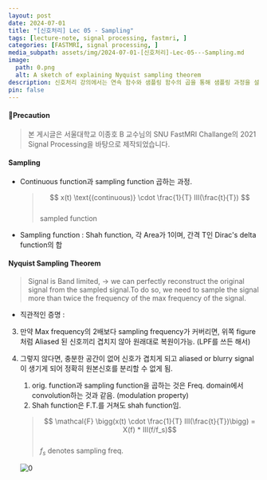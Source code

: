 ```yaml
---
layout: post
date: 2024-07-01
title: "[신호처리] Lec 05 - Sampling"
tags: [lecture-note, signal processing, fastmri, ]
categories: [FASTMRI, signal processing, ]
media_subpath: assets/img/2024-07-01-[신호처리]-Lec-05---Sampling.md
image:
  path: 0.png
  alt: A sketch of explaining Nyquist sampling theorem
description: 신호처리 강의에서는 연속 함수와 샘플링 함수의 곱을 통해 샘플링 과정을 설명하고, 나이퀴스트 샘플링 정리에 따라 신호의 최대 주파수의 두 배 이상으로 샘플링해야 원래 신호를 완벽하게 복원할 수 있음을 강조합니다. 샤 함수와 주파수 도메인에서의 컨볼루션 개념도 다루어집니다.
pin: false
---
```




#### 📢Precaution


> 본 게시글은 서울대학교 이종호 B 교수님의 SNU FastMRI Challange의 2021 Signal Processing을 바탕으로 제작되었습니다.



#### Sampling

- Continuous function과 sampling function 곱하는 과정.

	> $$  
	> x(t) \text{(continuous)} \cdot \frac{1}{T} III(\frac{t}{T}) $$  
	> sampled function

- Sampling function : Shah function, 각 Area가 1이며, 간격 T인 Dirac's delta function의 합


#### Nyquist Sampling Theorem


> Signal is Band limited, $\rightarrow$ we can perfectly reconstruct the original signal from the sampled signal.To do so, we need to sample the signal more than twice the frequency of the max frequency of the signal.

- 직관적인 증명 :
3. 만약 Max frequency의 2배보다 sampling frequency가 커버리면, 위쪽 figure 처럼 Aliased 된 신호끼리 겹치지 않아 원래대로 복원이가능. (LPF를 쓰든 해서)
4. 그렇지 않다면, 충분한 공간이 없어 신호가 겹치게 되고 aliased or blurry signal이 생기게 되어 정확히 원본신호를 분리할 수 없게 됨.
	1. orig. function과 sampling function을 곱하는 것은 Freq. domain에서 convolution하는 것과 같음. (modulation property)
	2. Shah function은 F.T.를 거쳐도 shah function임.

	> $$  
	> \mathcal{F} \bigg(x(t) \cdot \frac{1}{T} III(\frac{t}{T})\bigg) = X(f) * III(f/f_s)$$  
	> $f_s$ denotes sampling freq.


	![0](/0.png)

